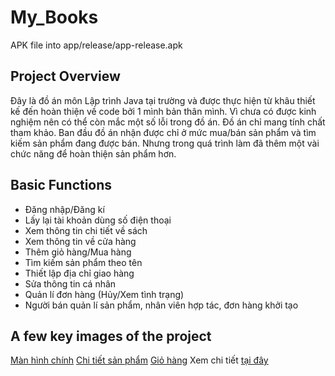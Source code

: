 # My_Books

APK file into app/release/app-release.apk

## Project Overview
Đây là đồ án môn Lập trình Java tại trường và được thực hiện từ khâu thiết kế đến hoàn thiện về code bởi 1 mình bản thân mình. 
Vì chưa có được kinh nghiệm nên có thể còn mắc một số lỗi trong đồ án. Đồ án chỉ mang tính chất tham khảo.
Ban đầu đồ án nhận được chỉ ở mức mua/bán sản phẩm và tìm kiếm sản phẩm đang được bán. Nhưng trong quá trình làm đã thêm một vài chức năng để hoàn thiện sản phẩm hơn.

## Basic Functions
- Đăng nhập/Đăng kí
- Lấy lại tài khoản dùng số điện thoại
- Xem thông tin chi tiết về sách
- Xem thông tin về cửa hàng
- Thêm giỏ hàng/Mua hàng
- Tìm kiếm sản phẩm theo tên
- Thiết lập địa chỉ giao hàng
- Sửa thông tin cá nhân
- Quản lí đơn hàng (Hủy/Xem tình trạng)
- Người bán quản lí sản phẩm, nhân viên hợp tác, đơn hàng khởi tạo

## A few key images of the project
[Màn hình chính](https://drive.google.com/file/d/1F3uanP2Dtd8yfLftJcRe-RD-BQXI0FoH/preview)
[Chi tiết sản phẩm](https://drive.google.com/file/d/1tbMQ-1wd_BXh2RAG04XyPYVdLXoSQ8kf/view?usp=share_link)
[Giỏ hàng](https://drive.google.com/file/d/14kqINmJM-SO-DK6XTcFUE0QWkuvdCDTY/view?usp=share_link)
Xem chi tiết [tại đây](https://drive.google.com/drive/folders/1-ZP5qOwSLOpukuozpf2u-3raR4Pqkysa?usp=sharing)
